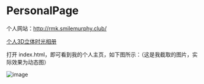 # PersonalPage
个人网站：http://rmk.smilemurphy.club/

[个人3D立体时光相册](http://rmk.smilemurphy.club/ "个人3D立体时光相册")  

打开 index.html，即可看到我的个人主页，如下图所示：（这是我截取的图片，实际效果为动态图）

 ![image](https://github.com/TouchDreamRen/PersonalPage/raw/master/screenshots/screenshot.png)
